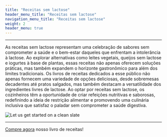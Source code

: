```yaml
---
title: "Receitas sem lactose"
header_menu_title: "Receitas sem lactose"
navigation_menu_title: "Receitas sem lactose"
weight: 2
header_menu: true
---
```

---

As receitas sem lactose representam uma celebração de sabores sem comprometer a saúde e o bem-estar daqueles que enfrentam a intolerância à lactose. Ao explorar alternativas como leites vegetais, queijos sem lactose e iogurtes à base de plantas, essas receitas não apenas oferecem soluções práticas, mas também expandem o horizonte gastronômico para além dos limites tradicionais. Os livros de receitas dedicados a esse público não apenas fornecem uma variedade de opções deliciosas, desde sobremesas decadentes até pratos salgados, mas também destacam a versatilidade dos ingredientes livres de lactose. Ao optar por receitas sem lactose, os cozinheiros têm a oportunidade de criar refeições nutritivas e saborosas, redefinindo a ideia de restrição alimentar e promovendo uma culinária inclusiva que satisfaz o paladar sem comprometer a saúde digestiva.

![Let us get started on a clean slate](../images/quiche-2468840_1280.jpg)

---
[Compre agora](páginaHotmart) nosso livro de receitas!